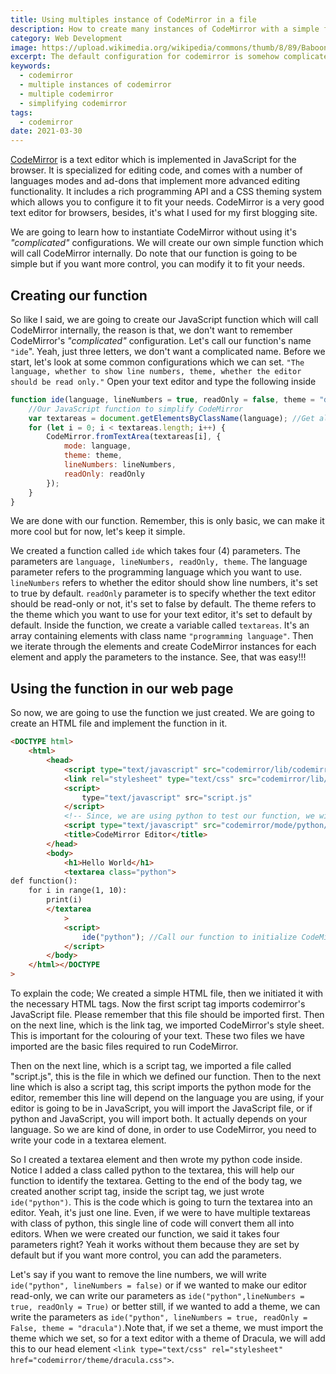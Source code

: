 ```yaml
---
title: Using multiples instance of CodeMirror in a file
description: How to create many instances of CodeMirror with a simple function
category: Web Development
image: https://upload.wikimedia.org/wikipedia/commons/thumb/8/89/Baboon.svg/1200px-Baboon.svg.png
excerpt: The default configuration for codemirror is somehow complicated, learn how you can simplify it.
keywords:
  - codemirror
  - multiple instances of codemirror
  - multiple codemirror
  - simplifying codemirror
tags:
  - codemirror
date: 2021-03-30
---
```


[CodeMirror](https://www.codemirror.net) is a text editor which is implemented in JavaScript for the browser. It is specialized for editing code, and comes with a number of languages modes and ad-dons that implement more advanced editing functionality.
It includes a rich programming API and a CSS theming system which allows you to configure it to fit your needs.
CodeMirror is a very good text editor for browsers, besides, it's what I used for my first blogging site.

We are going to learn how to instantiate CodeMirror without using it's _"complicated"_ configurations. We will create our own simple function which will call CodeMirror internally.
Do note that our function is going to be simple but if you want more control, you can modify it to fit your needs.

## Creating our function

So like I said, we are going to create our JavaScript function which will call CodeMirror internally, the reason is that, we don't want to remember CodeMirror's _"complicated"_ configuration.
Let's call our function's name `"ide`". Yeah, just three letters, we don't want a complicated name. Before we start, let's look at some common configurations which we can set.
`"The language, whether to show line numbers, theme, whether the editor should be read only."` Open your text editor and type the following inside

```javascript
function ide(language, lineNumbers = true, readOnly = false, theme = "default") {
	//Our JavaScript function to simplify CodeMirror
	var textareas = document.getElementsByClassName(language); //Get all elements having a class name of the language.
	for (let i = 0; i < textareas.length; i++) {
		CodeMirror.fromTextArea(textareas[i], {
			mode: language,
			theme: theme,
			lineNumbers: lineNumbers,
			readOnly: readOnly
		});
	}
}
```

We are done with our function. Remember, this is only basic, we can make it more cool but for now, let's keep it simple.

We created a function called `ide` which takes four (4) parameters. The parameters are `language, lineNumbers, readOnly, theme`. The language parameter refers to the programming language which you want to use.` lineNumbers` refers to whether the editor should show line numbers, it's set to true by default. `readOnly` parameter is to specify whether the text editor should be read-only or not, it's set to false by default. The theme refers to the theme which you want to use for your text editor, it's set to default by default.
Inside the function, we create a variable called `textareas`. It's an array containing elements with class name `"programming language"`. Then we iterate through the elements and create CodeMirror instances for each element and apply the parameters to the instance.
See, that was easy!!!

## Using the function in our web page

So now, we are going to use the function we just created. We are going to create an HTML file and implement the function in it.

```html
<DOCTYPE html>
	<html>
		<head>
			<script type="text/javascript" src="codemirror/lib/codemirror.js"></script>
			<link rel="stylesheet" type="text/css" src="codemirror/lib/codemirror.css" />
			<script>
				type="text/javascript" src="script.js"
			</script>
			<!-- Since, we are using python to test our function, we will import it's file -->
			<script type="text/javascript" src="codemirror/mode/python/python.js"></script>
			<title>CodeMirror Editor</title>
		</head>
		<body>
			<h1>Hello World</h1>
			<textarea class="python">
def function():
    for i in range(1, 10):
        print(i)
        </textarea
			>
			<script>
				ide("python"); //Call our function to initialize CodeMirror on the textarea with class "python"
			</script>
		</body>
	</html></DOCTYPE
>
```

To explain the code; We created a simple HTML file, then we initiated it with the necessary HTML tags. Now the first script tag imports codemirror's JavaScript file. Please remember that this file should be imported first.
Then on the next line, which is the link tag, we imported CodeMirror's style sheet. This is important for the colouring of your text.
These two files we have imported are the basic files required to run CodeMirror.

Then on the next line, which is a script tag, we imported a file called "script.js", this is the file in which we defined our function.
Then to the next line which is also a script tag, this script imports the python mode for the editor, remember this line will depend on the language you are using, if your editor is going to be in JavaScript, you will import the JavaScript file, or if python and JavaScript, you will import both. It actually depends on your language.
So we are kind of done, in order to use CodeMirror, you need to write your code in a textarea element.

So I created a textarea element and then wrote my python code inside. Notice I added a class called python to the textarea, this will help our function to identify the textarea.
Getting to the end of the body tag, we created another script tag, inside the script tag, we just wrote `ide("python")`. This is the code which is going to turn the textarea into an editor. Yeah, it's just one line. Even, if we were to have multiple textareas with class of python, this single line of code will convert them all into editors. When we were created our function, we said it takes four parameters right? Yeah it works without them because they are set by default but if you want more control, you can add the parameters.

Let's say if you want to remove the line numbers, we will write `ide("python", lineNumbers = false)` or if we wanted to make our editor read-only, we can write our parameters as `ide("python",lineNumbers = true, readOnly = True)` or better still, if we wanted to add a theme, we can write the parameters as `ide("python", lineNumbers = true, readOnly = False, theme = "dracula")`.Note that, if we set a theme, we must import the theme which we set, so for a text editor with a theme of Dracula, we will add this to our head element `<link type="text/css" rel="stylesheet" href="codemirror/theme/dracula.css">`.
